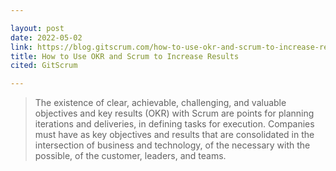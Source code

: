 ```yaml
---

layout: post
date: 2022-05-02
link: https://blog.gitscrum.com/how-to-use-okr-and-scrum-to-increase-results/
title: How to Use OKR and Scrum to Increase Results
cited: GitScrum

---
```


> The existence of clear, achievable, challenging, and valuable objectives and key results (OKR) with Scrum are points for planning iterations and deliveries, in defining tasks for execution.
> Companies must have as key objectives and results that are consolidated in the intersection of business and technology, of the necessary with the possible, of the customer, leaders, and teams.